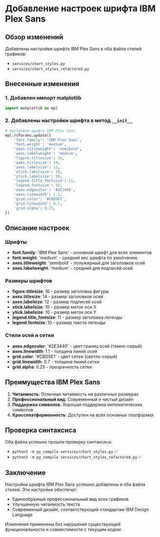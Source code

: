 # Добавление настроек шрифта IBM Plex Sans

## Обзор изменений

Добавлены настройки шрифта IBM Plex Sans в оба файла стилей графиков:
- `services/chart_styles.py`
- `services/chart_styles_refactored.py`

## Внесенные изменения

### 1. Добавлен импорт matplotlib
```python
import matplotlib as mpl
```

### 2. Добавлены настройки шрифта в метод `__init__`
```python
# Настройки шрифта IBM Plex Sans
mpl.rcParams.update({
    'font.family': 'IBM Plex Sans',
    'font.weight': 'medium',
    'axes.titleweight': 'semibold',
    'axes.labelweight': 'medium',
    'figure.titlesize': 16,
    'axes.titlesize': 14,
    'axes.labelsize': 12,
    'xtick.labelsize': 10,
    'ytick.labelsize': 10,
    'legend.title_fontsize': 11,
    'legend.fontsize': 10,
    'axes.edgecolor': '#2E3440',
    'axes.linewidth': 1.1,
    'grid.color': '#CBD5E1',
    'grid.linewidth': 0.7,
    'grid.alpha': 0.25,
})
```

## Описание настроек

### Шрифты
- **font.family**: 'IBM Plex Sans' - основной шрифт для всех элементов
- **font.weight**: 'medium' - средний вес шрифта по умолчанию
- **axes.titleweight**: 'semibold' - полужирный для заголовков осей
- **axes.labelweight**: 'medium' - средний для подписей осей

### Размеры шрифтов
- **figure.titlesize**: 16 - размер заголовка фигуры
- **axes.titlesize**: 14 - размер заголовков осей
- **axes.labelsize**: 12 - размер подписей осей
- **xtick.labelsize**: 10 - размер меток оси X
- **ytick.labelsize**: 10 - размер меток оси Y
- **legend.title_fontsize**: 11 - размер заголовка легенды
- **legend.fontsize**: 10 - размер текста легенды

### Стили осей и сетки
- **axes.edgecolor**: '#2E3440' - цвет границ осей (темно-серый)
- **axes.linewidth**: 1.1 - толщина линий осей
- **grid.color**: '#CBD5E1' - цвет сетки (светло-серый)
- **grid.linewidth**: 0.7 - толщина линий сетки
- **grid.alpha**: 0.25 - прозрачность сетки

## Преимущества IBM Plex Sans

1. **Читаемость**: Отличная читаемость на различных размерах
2. **Профессиональный вид**: Современный и чистый дизайн
3. **Поддержка символов**: Хорошая поддержка математических символов
4. **Кроссплатформенность**: Доступен на всех основных платформах

## Проверка синтаксиса

Оба файла успешно прошли проверку синтаксиса:
- `python3 -m py_compile services/chart_styles.py` ✅
- `python3 -m py_compile services/chart_styles_refactored.py` ✅

## Заключение

Настройки шрифта IBM Plex Sans успешно добавлены в оба файла стилей. Эти настройки обеспечат:
- Единообразный профессиональный вид всех графиков
- Улучшенную читаемость текста
- Современный дизайн, соответствующий стандартам IBM Design Language

Изменения применены без нарушения существующей функциональности и совместимости с текущим кодом.
